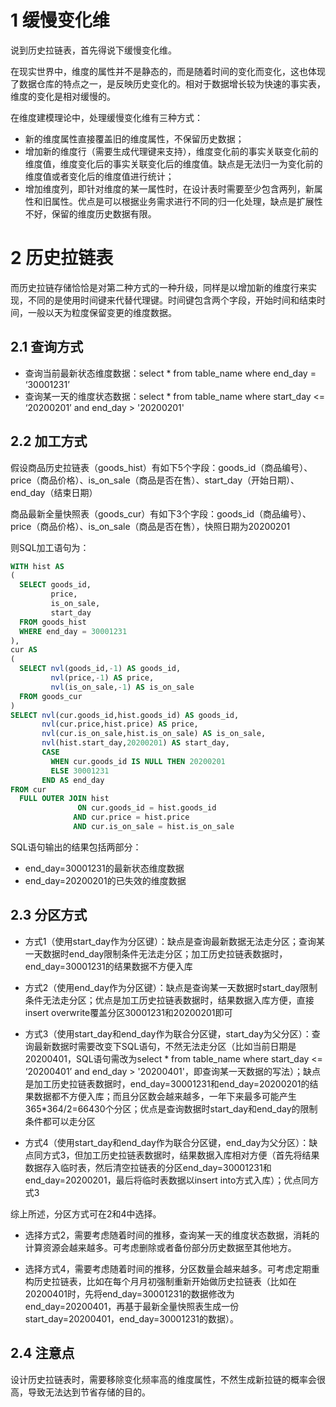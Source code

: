 <!--
 * @Author              : Uncle Bean
 * @Date                : 2020-04-21 16:11:03
 * @LastEditors         : Uncle Bean
 * @LastEditTime        : 2020-04-21 16:12:58
 * @FilePath            : \DW\数仓建模\Hive下数据仓库历史拉链表如何加工，分区键该如何选择.md
 * @Description         : 
 -->

# 1 缓慢变化维
说到历史拉链表，首先得说下缓慢变化维。

在现实世界中，维度的属性并不是静态的，而是随着时间的变化而变化，这也体现了数据仓库的特点之一，是反映历史变化的。相对于数据增长较为快速的事实表，维度的变化是相对缓慢的。

在维度建模理论中，处理缓慢变化维有三种方式：

* 新的维度属性直接覆盖旧的维度属性，不保留历史数据；
* 增加新的维度行（需要生成代理键来支持），维度变化前的事实关联变化前的维度值，维度变化后的事实关联变化后的维度值。缺点是无法归一为变化前的维度值或者变化后的维度值进行统计；
* 增加维度列，即针对维度的某一属性时，在设计表时需要至少包含两列，新属性和旧属性。优点是可以根据业务需求进行不同的归一化处理，缺点是扩展性不好，保留的维度历史数据有限。
# 2 历史拉链表
而历史拉链存储恰恰是对第二种方式的一种升级，同样是以增加新的维度行来实现，不同的是使用时间键来代替代理键。时间键包含两个字段，开始时间和结束时间，一般以天为粒度保留变更的维度数据。

## 2.1 查询方式
* 查询当前最新状态维度数据：select * from table_name where end_day = ‘30001231’
* 查询某一天的维度状态数据：select * from table_name where start_day <= ‘20200201’ and end_day > '20200201'
## 2.2 加工方式
假设商品历史拉链表（goods_hist）有如下5个字段：goods_id（商品编号）、price（商品价格）、is_on_sale（商品是否在售）、start_day（开始日期）、end_day（结束日期）

商品最新全量快照表（goods_cur）有如下3个字段：goods_id（商品编号）、price（商品价格）、is_on_sale（商品是否在售），快照日期为20200201

则SQL加工语句为：
```sql
WITH hist AS
(
  SELECT goods_id,
         price,
         is_on_sale,
         start_day
  FROM goods_hist
  WHERE end_day = 30001231
),
cur AS
(
  SELECT nvl(goods_id,-1) AS goods_id,
         nvl(price,-1) AS price,
         nvl(is_on_sale,-1) AS is_on_sale
  FROM goods_cur
)
SELECT nvl(cur.goods_id,hist.goods_id) AS goods_id,
       nvl(cur.price,hist.price) AS price,
       nvl(cur.is_on_sale,hist.is_on_sale) AS is_on_sale,
       nvl(hist.start_day,20200201) AS start_day,
       CASE
         WHEN cur.goods_id IS NULL THEN 20200201
         ELSE 30001231
       END AS end_day
FROM cur
  FULL OUTER JOIN hist
               ON cur.goods_id = hist.goods_id
              AND cur.price = hist.price
              AND cur.is_on_sale = hist.is_on_sale
```
SQL语句输出的结果包括两部分：

* end_day=30001231的最新状态维度数据
* end_day=20200201的已失效的维度数据
## 2.3 分区方式
* 方式1（使用start_day作为分区键）：缺点是查询最新数据无法走分区；查询某一天数据时end_day限制条件无法走分区；加工历史拉链表数据时，end_day=30001231的结果数据不方便入库

* 方式2（使用end_day作为分区键）：缺点是查询某一天数据时start_day限制条件无法走分区；优点是加工历史拉链表数据时，结果数据入库方便，直接insert overwrite覆盖分区30001231和20200201即可

* 方式3（使用start_day和end_day作为联合分区键，start_day为父分区）：查询最新数据时需要改变下SQL语句，不然无法走分区（比如当前日期是20200401，SQL语句需改为select * from table_name where start_day <= ‘20200401’ and end_day > '20200401'，即查询某一天数据的写法）；缺点是加工历史拉链表数据时，end_day=30001231和end_day=20200201的结果数据都不方便入库；而且分区数会越来越多，一年下来最多可能产生365*364/2=66430个分区；优点是查询数据时start_day和end_day的限制条件都可以走分区

* 方式4（使用start_day和end_day作为联合分区键，end_day为父分区）：缺点同方式3，但加工历史拉链表数据时，结果数据入库相对方便（首先将结果数据存入临时表，然后清空拉链表的分区end_day=30001231和end_day=20200201，最后将临时表数据以insert into方式入库）；优点同方式3

综上所述，分区方式可在2和4中选择。

* 选择方式2，需要考虑随着时间的推移，查询某一天的维度状态数据，消耗的计算资源会越来越多。可考虑删除或者备份部分历史数据至其他地方。

* 选择方式4，需要考虑随着时间的推移，分区数量会越来越多。可考虑定期重构历史拉链表，比如在每个月月初强制重新开始做历史拉链表（比如在20200401时，先将end_day=30001231的数据修改为end_day=20200401，再基于最新全量快照表生成一份start_day=20200401，end_day=30001231的数据）。

## 2.4 注意点
设计历史拉链表时，需要移除变化频率高的维度属性，不然生成新拉链的概率会很高，导致无法达到节省存储的目的。